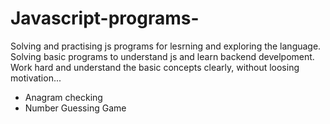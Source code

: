 # Javascript-programs-
Solving and practising js programs for lesrning and exploring the language. 
Solving basic programs to understand js and learn backend develpoment.
Work hard and understand the basic concepts clearly, without loosing motivation...


* Anagram checking
* Number Guessing Game 
